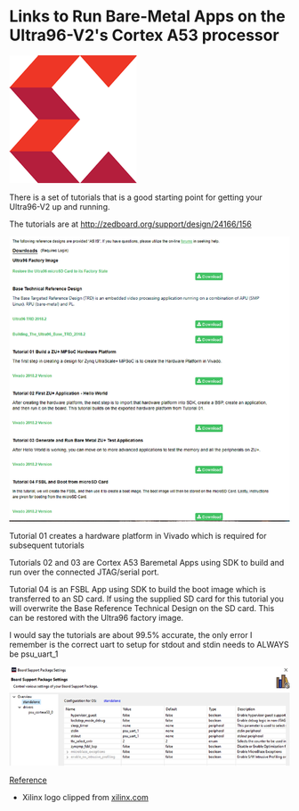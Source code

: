 # Links to Run Bare-Metal Apps on the Ultra96-V2's Cortex A53 processor

![xilinx_logo_1](xilinx_logo_1.png)

There is a set of tutorials that is a good starting point for getting your Ultra96-V2 up and running.

The tutorials are at  http://zedboard.org/support/design/24166/156 

![downloads_2](downloads_2.png)

Tutorial 01 creates a hardware platform in Vivado which is required for subsequent tutorials

Tutorials 02 and 03 are Cortex A53 Baremetal Apps using SDK to build and run over the connected JTAG/serial port.

Tutorial 04 is an FSBL App using SDK to build the boot image which is transferred to an SD card. If using the supplied SD card for this tutorial you will overwrite the Base Reference Technical Design on the SD card. This can be restored with the Ultra96 factory image.

I would say the tutorials are about 99.5% accurate, the only error I remember is the correct uart to setup for stdout and stdin needs to ALWAYS be psu\_uart\_1

![board_support_package_settings_3](board_support_package_settings_3.png)

<u><span>Reference</span></u>

-   Xilinx logo clipped from [<u><span>xilinx.com</span></u>](http://xilinx.com/)
